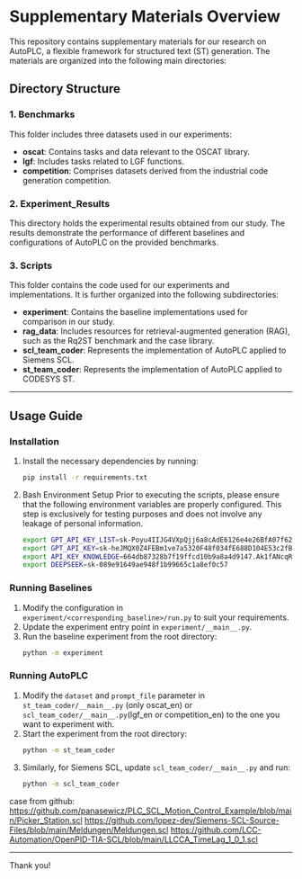 # Supplementary Materials Overview

This repository contains supplementary materials for our research on AutoPLC, a flexible framework for structured text (ST) generation. The materials are organized into the following main directories:

## Directory Structure

### 1. **Benchmarks**
This folder includes three datasets used in our experiments:
- **oscat**: Contains tasks and data relevant to the OSCAT library.
- **lgf**: Includes tasks related to LGF functions.
- **competition**: Comprises datasets derived from the industrial code generation competition.

### 2. **Experiment_Results**
This directory holds the experimental results obtained from our study. The results demonstrate the performance of different baselines and configurations of AutoPLC on the provided benchmarks.

### 3. **Scripts**
This folder contains the code used for our experiments and implementations. It is further organized into the following subdirectories:

- **experiment**: Contains the baseline implementations used for comparison in our study.
- **rag_data**: Includes resources for retrieval-augmented generation (RAG), such as the Rq2ST benchmark and the case library.
- **scl_team_coder**: Represents the implementation of AutoPLC applied to Siemens SCL.
- **st_team_coder**: Represents the implementation of AutoPLC applied to CODESYS ST.

---

## Usage Guide

### Installation
1. Install the necessary dependencies by running:
   ```bash
   pip install -r requirements.txt
   ```
2. Bash Environment Setup
Prior to executing the scripts, please ensure that the following environment variables are properly configured. This step is exclusively for testing purposes and does not involve any leakage of personal information. 

   ```bash
   export GPT_API_KEY_LIST=sk-Poyu4IIJG4VXpQjj6a8cAdE6126e4e26BfA07f62Cb8cDd07,sk-le8JA4P1jeeltzcm6756F97d39A343339405F5Ca09Ef2957
   export GPT_API_KEY=sk-heJMQX0Z4FEBm1ve7a5320F48f034fE688D104E53c2fBe45
   export API_KEY_KNOWLEDGE=664db87328b7f19ffcd10b9a8a4d9147.Ak1fANcqRx4CJPC0
   export DEEPSEEK=sk-089e91649ae948f1b99665c1a8ef0c57
   ```

### Running Baselines
1. Modify the configuration in `experiment/<corresponding_baseline>/run.py` to suit your requirements.
2. Update the experiment entry point in `experiment/__main__.py`.
3. Run the baseline experiment from the root directory:
   ```bash
   python -m experiment
   ```

### Running AutoPLC
1. Modify the `dataset` and `prompt_file` parameter in `st_team_coder/__main__.py` (only oscat_en) or `scl_team_coder/__main__.py`(lgf_en or competition_en) to the one you want to experiment with.
2. Start the experiment from the root directory:
   ```bash
   python -m st_team_coder
   ```
3. Similarly, for Siemens SCL, update `scl_team_coder/__main__.py` and run:
   ```bash
   python -m scl_team_coder
   ```

case from github:
https://github.com/panasewicz/PLC_SCL_Motion_Control_Example/blob/main/Picker_Station.scl
https://github.com/lopez-dev/Siemens-SCL-Source-Files/blob/main/Meldungen/Meldungen.scl
https://github.com/LCC-Automation/OpenPID-TIA-SCL/blob/main/LLCCA_TimeLag_1_0_1.scl

---

Thank you!